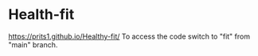 # Health-fit
https://prits1.github.io/Healthy-fit/
To access the code switch to "fit" from "main" branch.
